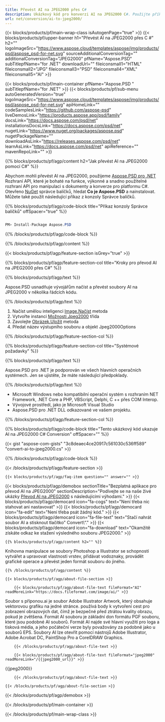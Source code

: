 ```yaml
---
title: Převést AI na JPEG2000 přes C#
description: Ukázkový kód pro konverzi AI na JPEG2000 C#. Použijte příklad kódu API pro dávkové soubory AI na konverzi JPEG2000 v rámci VB.NET, ASP.NET nebo jakékoli aplikace založené na .NET.
url: net/conversion/ai-to-jpeg2000/
---
```


{{< blocks/products/pf/main-wrap-class isAutogenPage="true" >}}
{{< blocks/products/pf/upper-banner h1="Převést AI na JPEG2000 přes C #" h2="" logoImageSrc="https://www.aspose.cloud/templates/aspose/img/products/psd/aspose_psd-for-net.svg" sourceAdditionalConversionTag="" additionalConversionTag="JPEG2000" pfName="Aspose.PSD" subTitlepfName="for .NET" downloadUrl="" fileiconsmall1="HTML" fileiconsmall2="JPG" fileiconsmall3="PSD" fileiconsmall4="XML" fileiconsmall5="AI" >}}

{{< blocks/products/pf/main-container pfName="Aspose.PSD " subTitlepfName="for .NET" >}}
{{< blocks/products/pf/sub-menu autoGeneratedVersion="true" logoImageSrc="https://www.aspose.cloud/templates/aspose/img/products/psd/aspose_psd-for-net.svg" apiHomeLink="" codeSamplesLink="https://github.com/aspose-psd" liveDemosLink="https://products.aspose.app/psd/family" docsLink="https://docs.aspose.com/psd/net" installationsDocsLink="https://docs.aspose.com/psd/net" nugetLink="https://www.nuget.org/packages/aspose.psd" nugetPackageName="" downloadAsLink="https://releases.aspose.com/psd/net" learnAsLink="https://docs.aspose.com/psd/net" apiReference="" mavenRepoLink="" >}}

{{% blocks/products/pf/agp/content h2="Jak převést AI na JPEG2000 pomocí C#" %}}

Abychom mohli převést AI na JPEG2000, použijeme <a href="/psd/{{< lang-code >}}net">Aspose.PSD pro .NET</a> Rozhraní API, které je bohaté na funkce, výkonné a snadno použitelné rozhraní API pro manipulaci s dokumenty a konverze pro platformu C#. Otevřeno <a href="https://www.nuget.org/packages/aspose.psd">NuGet</a> správce balíčků, hledat <b>Co je Aspose.PSD</b> a nainstalovat. Můžete také použít následující příkaz z konzoly Správce balíčků.

{{% blocks/products/pf/agp/code-block title="Příkaz konzoly Správce balíčků" offSpacer="true" %}}

```cs

PM> Install-Package Aspose.PSD

```

{{% /blocks/products/pf/agp/code-block %}}

{{% /blocks/products/pf/agp/content %}}

{{< blocks/products/pf/agp/feature-section isGrey="true" >}}

{{% blocks/products/pf/agp/feature-section-col title="Kroky pro převod AI na JPEG2000 přes C#" %}}

{{% blocks/products/pf/agp/text %}}

 Aspose.PSD usnadňuje vývojářům načíst a převést soubory AI na JPEG2000 v několika řádcích kódu.

{{% /blocks/products/pf/agp/text %}}

1. Načíst umělou inteligenci [Image.Načíst](https://apireference.aspose.com/psd/net/aspose.psd/image/methods/load/index) metoda
1. Vytvořte instanci [Možnosti Jpeg2000](https://apireference.aspose.com/psd/net/aspose.psd.imageoptions/Jpeg2000Options) třída
1. Zavolejte [Obrázek.Uložit](https://apireference.aspose.com/psd/net/aspose.psd/image/methods/save/index) metoda
1. Předat název výstupního souboru a objekt Jpeg2000Options

{{% /blocks/products/pf/agp/feature-section-col %}}

{{% blocks/products/pf/agp/feature-section-col title="Systémové požadavky" %}}

{{% blocks/products/pf/agp/text %}}

 Aspose.PSD pro .NET je podporován ve všech hlavních operačních systémech. Jen se ujistěte, že máte následující předpoklady.

{{% /blocks/products/pf/agp/text %}}

- Microsoft Windows nebo kompatibilní operační systém s rozhraním NET Framework, .NET Core a PHP, VBScript, Delphi, C ++ přes COM Interop.
- Vývojové prostředí, jako je Microsoft Visual Studio
- Aspose.PSD pro .NET DLL odkazované ve vašem projektu.

{{% /blocks/products/pf/agp/feature-section-col %}}

{{% blocks/products/pf/agp/code-block title="Tento ukázkový kód ukazuje AI na JPEG2000 C# Conversion" offSpacer="" %}}

{{< gist "aspose-com-gists" "3c8deaec4ce20917c561030c536ff589" "convert-ai-to-jpeg2000.cs" >}}

{{% /blocks/products/pf/agp/code-block %}}

{{< /blocks/products/pf/agp/feature-section >}}

    {{< blocks/products/pf/agp/faq-item question="" answer="" >}}
 

<!-- aboutfile Starts -->

{{< blocks/products/pf/agp/demobox sectionTitle="Bezplatná aplikace pro převod AI na JPEG2000" sectionDescription="Podívejte se na naše živé ukázky [Převod AI na JPEG2000](https://products.aspose.app/psd/conversion/ai-to-jpeg2000) s následujícími výhodami." >}}
        {{< blocks/products/pf/agp/democard icon="fa-cogs" text="Není třeba nic stahovat ani nastavovat" >}}
        {{< blocks/products/pf/agp/democard icon="fa-edit" text="Není třeba psát žádný kód." >}}
        {{< blocks/products/pf/agp/democard icon="fa-file-text" text="Stačí nahrát soubor AI a stisknout tlačítko\" Convert\“." >}}
        {{< blocks/products/pf/agp/democard icon="fa-download" text="Okamžitě získáte odkaz ke stažení výsledného souboru JPEG2000." >}}

    {{% blocks/products/pf/agp/content h2="" %}}

Knihovna manipulace se soubory Photoshop a Illustrator se schopností vytvářet a upravovat vlastnosti vrstev, přidávat vodoznaky, provádět grafické operace a převést jeden formát souboru do jiného.



    {{% /blocks/products/pf/agp/content %}}

    {{< blocks/products/pf/agp/about-file-section >}}

        {{< blocks/products/pf/agp/about-file-text fileFormat="AI" readMoreLink="https://docs.fileformat.com/image/ai/" >}}
Soubor s příponou.ai je soubor Adobe Illustrator Artwork, který obsahuje vektorovou grafiku na jedné stránce. používá body k vytvoření cest pro zobrazení obrazových dat, čímž je bezpečné před ztrátou kvality obrazu, pokud je zvětšena. Formát AI souboru je základní don formátu PGF souboru, které jsou podobné AI souborů. Formát AI najde své hlavní využití pro loga a tisková média, a jeho počáteční verze byly považovány za podobné jako u souborů EPS. Soubory AI lze otevřít pomocí nástrojů Adobe Illustrator, Adobe Acrobat DC, PaintShop Pro a CorelDRAW Graphics.

        {{< /blocks/products/pf/agp/about-file-text >}}

        {{< blocks/products/pf/agp/about-file-text fileFormat="jpeg2000" readMoreLink="/{{jpeg2000_url}}" >}}
{{jpeg2000}}

        {{< /blocks/products/pf/agp/about-file-text >}}

    {{< /blocks/products/pf/agp/about-file-section >}}

{{< /blocks/products/pf/agp/demobox >}}

<!-- aboutfile Ends -->



{{< /blocks/products/pf/main-container >}}
    
{{< /blocks/products/pf/main-wrap-class >}}

